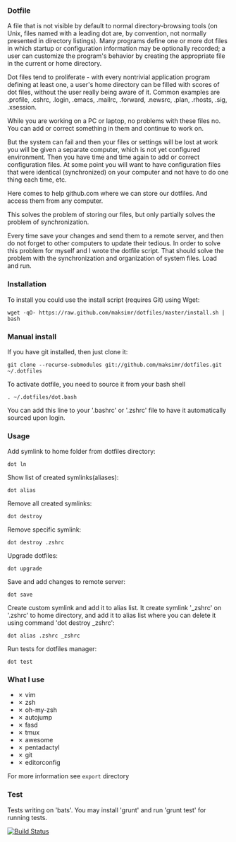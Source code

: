### Dotfile

A file that is not visible by default to normal
directory-browsing tools (on Unix, files named with a leading dot are,
by convention, not normally presented in directory listings).
Many programs define one or more dot files in which startup or configuration
information may be optionally recorded; a user can customize the program's
behavior by creating the appropriate file in the current or home directory.

Dot files tend to proliferate - with every nontrivial application program defining
at least one, a user's home directory can be filled with scores of dot files,
without the user really being aware of it.
Common examples are .profile, .cshrc, .login, .emacs, .mailrc, .forward, .newsrc, .plan, .rhosts, .sig, .xsession.

While you are working on a PC or laptop, no problems with these files no.
You can add or correct something in them and continue to work on.

But the system can fail and then your files or settings will be lost
at work you will be given a separate computer, which is not yet configured environment.
Then you have time and time again to add or correct configuration files.
At some point you will want to have configuration files that were identical (synchronized)
on your computer and not have to do one thing each time, etc.

Here comes to help github.com where we can store our dotfiles.
And access them from any computer.

This solves the problem of storing our files, but only partially solves
the problem of synchronization.

Every time save your changes and send them to a remote server, and then do not forget to other computers to update their tedious.
In order to solve this problem for myself and I wrote the dotfile script.
That should solve the problem with the synchronization and organization of system files.
Load and run.



### Installation

To install you could use the install script (requires Git) using Wget:

  ```wget -qO- https://raw.github.com/maksimr/dotfiles/master/install.sh | bash```


### Manual install

If you have git installed, then just clone it:

  ```git clone --recurse-submodules git://github.com/maksimr/dotfiles.git ~/.dotfiles```

To activate dotfile, you need to source it from your bash shell

  ```. ~/.dotfiles/dot.bash```

You can add this line to your '.bashrc' or '.zshrc' file to have it automatically sourced upon login.



### Usage

Add symlink to home folder from dotfiles directory:

  ```dot ln```

Show list of created symlinks(aliases):

  ```dot alias```

Remove all created symlinks:

  ```dot destroy```

Remove specific symlink:

  ```dot destroy .zshrc```

Upgrade dotfiles:

  ```dot upgrade```

Save and add changes to remote server:

  ```dot save```

Create custom symlink and add it to alias list.
It create symlink '_zshrc' on '.zshrc' to home directory, and add
it to alias list where you can delete it using command 'dot destroy _zshrc':

  ```dot alias .zshrc _zshrc```

Run tests for dotfiles manager:

  ```dot test```


### What I use

  - ✗ vim
  - ✗ zsh
  - ✗ oh-my-zsh
  - ✗ autojump
  - ✗ fasd
  - ✗ tmux
  - ✗ awesome
  - ✗ pentadactyl
  - ✗ git
  - ✗ editorconfig

For more information see `export` directory

### Test

Tests writing on 'bats'. You may install 'grunt' and run 'grunt test' for
running tests.

[![Build Status](https://secure.travis-ci.org/maksimr/dotfiles.png)](http://travis-ci.org/maksimr/dotfiles)
